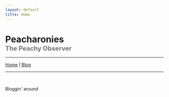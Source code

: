 ```yaml
---
layout: default
title: Home
---
```



<!DOCTYPE html>
<html lang='en'>

<head>
	<meta charset='UTF-8'>
	<meta name='viewport' content='width=device-width, initial-scale=1' user-scalable='yes'>
	<title>Peacharonies: Blog</title>
	<style>
		body {padding: 0px 30px}
		ul {list-style-type: none;}
		li {white-space: pre-line;
			font-size: 25px;}
		h1 {margin-bottom: 0px;}		
		h2 {margin-top: 0px;
			font-size: 20px;
			opacity: 60%;}
	</style>
</head>

<body>
	<h1>Peacharonies
		<h2>The Peachy Observer</h2>
	</h1>
	<hr />
	<a href='https://www.peacharonies.com'>Home</a> | <a href='https://blog.peacharonies.com'>Blog</a>
	<hr />
	<br />
	<p>Bloggin' around</p>
	

</body>

</html>
